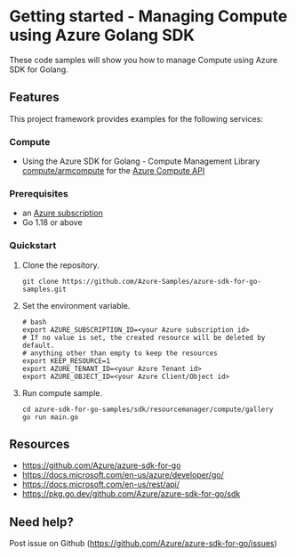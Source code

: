 # Getting started - Managing Compute using Azure Golang SDK

These code samples will show you how to manage Compute using Azure SDK for Golang.

## Features

This project framework provides examples for the following services:

### Compute
* Using the Azure SDK for Golang - Compute Management Library [compute/armcompute](https://pkg.go.dev/github.com/Azure/azure-sdk-for-go/sdk/resourcemanager/compute/armcompute) for the [Azure Compute API](https://docs.microsoft.com/en-us/rest/api/compute/)

### Prerequisites
* an [Azure subscription](https://azure.microsoft.com)
* Go 1.18 or above

### Quickstart

1. Clone the repository.

    ```
    git clone https://github.com/Azure-Samples/azure-sdk-for-go-samples.git
    ```
2. Set the environment variable.

   ```
   # bash
   export AZURE_SUBSCRIPTION_ID=<your Azure subscription id> 
   # If no value is set, the created resource will be deleted by default.
   # anything other than empty to keep the resources
   export KEEP_RESOURCE=1 
   export AZURE_TENANT_ID=<your Azure Tenant id>          
   export AZURE_OBJECT_ID=<your Azure Client/Object id> 
   ```

3. Run compute sample.

    ```
    cd azure-sdk-for-go-samples/sdk/resourcemanager/compute/gallery
    go run main.go
    ```
   
## Resources

- https://github.com/Azure/azure-sdk-for-go
- https://docs.microsoft.com/en-us/azure/developer/go/
- https://docs.microsoft.com/en-us/rest/api/
- https://pkg.go.dev/github.com/Azure/azure-sdk-for-go/sdk

## Need help?

Post issue on Github (https://github.com/Azure/azure-sdk-for-go/issues)

